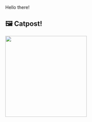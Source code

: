 Hello there!



## 🖼️ Catpost!

<sub>
    <img src="https://cdn2.thecatapi.com/images/rfOlrcKrK.jpg" height="256">
</sub>

